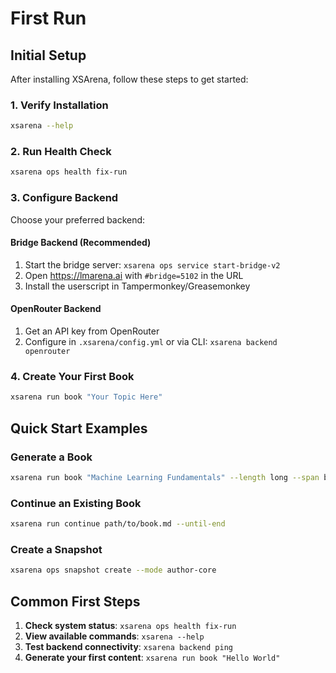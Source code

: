 # First Run

## Initial Setup

After installing XSArena, follow these steps to get started:

### 1. Verify Installation

```bash
xsarena --help
```

### 2. Run Health Check

```bash
xsarena ops health fix-run
```

### 3. Configure Backend

Choose your preferred backend:

#### Bridge Backend (Recommended)
1. Start the bridge server: `xsarena ops service start-bridge-v2`
2. Open https://lmarena.ai with `#bridge=5102` in the URL
3. Install the userscript in Tampermonkey/Greasemonkey

#### OpenRouter Backend
1. Get an API key from OpenRouter
2. Configure in `.xsarena/config.yml` or via CLI: `xsarena backend openrouter`

### 4. Create Your First Book

```bash
xsarena run book "Your Topic Here"
```

## Quick Start Examples

### Generate a Book
```bash
xsarena run book "Machine Learning Fundamentals" --length long --span book
```

### Continue an Existing Book
```bash
xsarena run continue path/to/book.md --until-end
```

### Create a Snapshot
```bash
xsarena ops snapshot create --mode author-core
```

## Common First Steps

1. **Check system status**: `xsarena ops health fix-run`
2. **View available commands**: `xsarena --help`
3. **Test backend connectivity**: `xsarena backend ping`
4. **Generate your first content**: `xsarena run book "Hello World"`